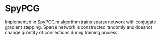 # SpyPCG
Implemented in SpyPCG.m algorithm trains sparse network with conjugate gradient stepping. 
Sparse network is constructed randomly and doesnot change quantity of connections during training process.
